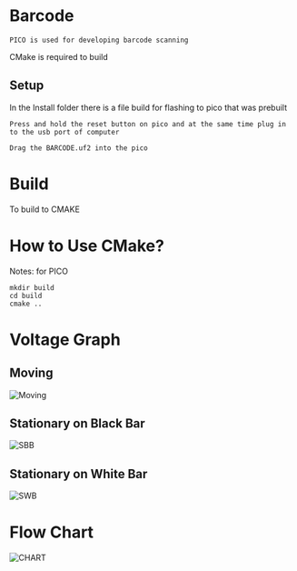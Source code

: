 # Barcode

```PICO is used for developing barcode scanning```

CMake is required to build

## Setup
In the Install folder there is a file build for flashing to pico that was prebuilt

```
Press and hold the reset button on pico and at the same time plug in to the usb port of computer

Drag the BARCODE.uf2 into the pico
```

# Build

To build to CMAKE

# How to Use CMake?
Notes: for PICO
```
mkdir build
cd build
cmake ..
```

# Voltage Graph

## Moving

![Moving](/barcode/graph_moving.png)

## Stationary on Black Bar

![SBB](/barcode/graph_stationary_bb.png)

## Stationary on White Bar

![SWB](/barcode/graph_stationary_wb.png)

# Flow Chart

![CHART](/barcode/barcode_flowchart.png)
